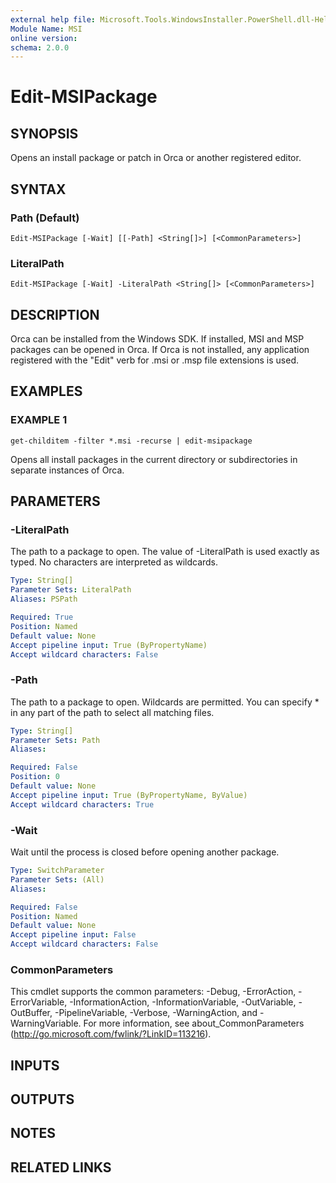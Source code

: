 ```yaml
---
external help file: Microsoft.Tools.WindowsInstaller.PowerShell.dll-Help.xml
Module Name: MSI
online version:
schema: 2.0.0
---
```


# Edit-MSIPackage

## SYNOPSIS
Opens an install package or patch in Orca or another registered editor.

## SYNTAX

### Path (Default)
```
Edit-MSIPackage [-Wait] [[-Path] <String[]>] [<CommonParameters>]
```

### LiteralPath
```
Edit-MSIPackage [-Wait] -LiteralPath <String[]> [<CommonParameters>]
```

## DESCRIPTION
Orca can be installed from the Windows SDK.
If installed, MSI and MSP packages can be opened in Orca.
If Orca is not installed, any application registered with the "Edit" verb for .msi or .msp file extensions is used.

## EXAMPLES

### EXAMPLE 1
```
get-childitem -filter *.msi -recurse | edit-msipackage
```

Opens all install packages in the current directory or subdirectories in separate instances of Orca.

## PARAMETERS

### -LiteralPath
The path to a package to open.
The value of -LiteralPath is used exactly as typed.
No characters are interpreted as wildcards.

```yaml
Type: String[]
Parameter Sets: LiteralPath
Aliases: PSPath

Required: True
Position: Named
Default value: None
Accept pipeline input: True (ByPropertyName)
Accept wildcard characters: False
```

### -Path
The path to a package to open.
Wildcards are permitted.
You can specify * in any part of the path to select all matching files.

```yaml
Type: String[]
Parameter Sets: Path
Aliases:

Required: False
Position: 0
Default value: None
Accept pipeline input: True (ByPropertyName, ByValue)
Accept wildcard characters: True
```

### -Wait
Wait until the process is closed before opening another package.

```yaml
Type: SwitchParameter
Parameter Sets: (All)
Aliases:

Required: False
Position: Named
Default value: None
Accept pipeline input: False
Accept wildcard characters: False
```

### CommonParameters
This cmdlet supports the common parameters: -Debug, -ErrorAction, -ErrorVariable, -InformationAction, -InformationVariable, -OutVariable, -OutBuffer, -PipelineVariable, -Verbose, -WarningAction, and -WarningVariable.
For more information, see about_CommonParameters (http://go.microsoft.com/fwlink/?LinkID=113216).

## INPUTS

## OUTPUTS

## NOTES

## RELATED LINKS
